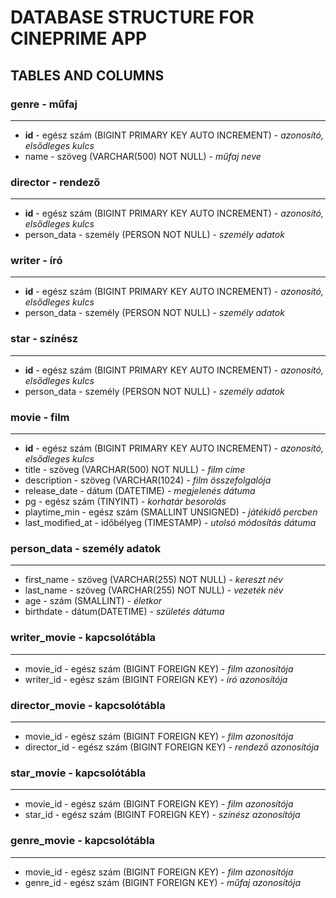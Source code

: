 # DATABASE STRUCTURE FOR CINEPRIME APP
<!--- TODO: updatelni kell a diagram.pdf-et 
    movie -> description mező
--->
## TABLES AND COLUMNS

### genre - műfaj
---
- **id**  - egész szám (BIGINT PRIMARY KEY AUTO INCREMENT) - *azonosító, elsődleges kulcs*
- name - szöveg (VARCHAR(500) NOT NULL) - *műfaj neve*

### director - rendező
---
- **id** - egész szám (BIGINT PRIMARY KEY AUTO INCREMENT) - *azonosító, elsődleges kulcs*
- person_data - személy (PERSON NOT NULL) - *személy adatok*

### writer - író
---
- **id** - egész szám (BIGINT PRIMARY KEY AUTO INCREMENT) - *azonosító, elsődleges kulcs*
- person_data - személy (PERSON NOT NULL) - *személy adatok*

### star - színész
---
- **id** - egész szám (BIGINT PRIMARY KEY AUTO INCREMENT) - *azonosító, elsődleges kulcs*
- person_data - személy (PERSON NOT NULL) - *személy adatok*

### movie - film
---
- **id** - egész szám (BIGINT PRIMARY KEY AUTO INCREMENT) - *azonosító, elsődleges kulcs*
- title - szöveg (VARCHAR(500) NOT NULL) - *film címe*
- description - szöveg (VARCHAR(1024) - *film összefolgalója*
- release_date - dátum (DATETIME) - *megjelenés dátuma*
- pg  - egész szám (TINYINT) - *korhatár besorolás*
- playtime_min - egész szám (SMALLINT UNSIGNED) - *játékidő percben*
- last_modified_at - időbélyeg  (TIMESTAMP) - *utolsó módosítás dátuma*

### person_data - személy adatok
---
- first_name - szöveg (VARCHAR(255) NOT NULL) - *kereszt név*
- last_name - szöveg (VARCHAR(255) NOT NULL) - *vezeték név*
- age - szám (SMALLINT) - *életkor*
- birthdate - dátum(DATETIME) - *születés dátuma*

### writer_movie - kapcsolótábla
--- 
- movie_id - egész szám (BIGINT FOREIGN KEY) - *film azonosítója*
- writer_id - egész szám (BIGINT FOREIGN KEY) - *író azonosítója*

### director_movie - kapcsolótábla
---
- movie_id - egész szám (BIGINT FOREIGN KEY) - *film azonosítója*
- director_id - egész szám (BIGINT FOREIGN KEY) - *rendező azonosítója*

### star_movie - kapcsolótábla
---
- movie_id - egész szám (BIGINT FOREIGN KEY) - *film azonosítója*
- star_id - egész szám (BIGINT FOREIGN KEY) - *színész azonosítója*

### genre_movie - kapcsolótábla
---
- movie_id - egész szám (BIGINT FOREIGN KEY) - *film azonosítója*
- genre_id - egész szám (BIGINT FOREIGN KEY) - *műfaj azonosítója*
